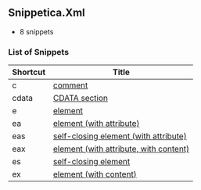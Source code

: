 ﻿## Snippetica.Xml

* 8 snippets

### List of Snippets

Shortcut | Title
-------- | -----
c|[comment](_AutoGenerated\Comment.snippet)
cdata|[CDATA section](CDataSection.snippet)
e|[element](_AutoGenerated\Element.snippet)
ea|[element (with attribute)](_AutoGenerated\ElementWithAttribute.snippet)
eas|[self-closing element (with attribute)](_AutoGenerated\SelfClosingElementWithAttribute.snippet)
eax|[element (with attribute, with content)](_AutoGenerated\ElementWithAttributeWithContent.snippet)
es|[self-closing element](_AutoGenerated\SelfClosingElement.snippet)
ex|[element (with content)](_AutoGenerated\ElementWithContent.snippet)
